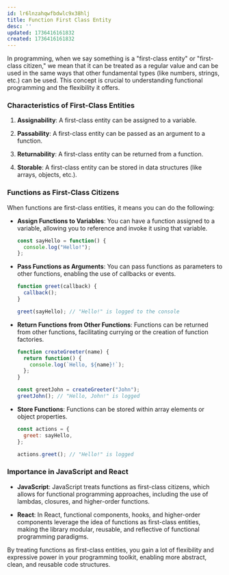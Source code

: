 ```yaml
---
id: lr6lnzahqwfbdwlc9x38hlj
title: Function First Class Entity
desc: ''
updated: 1736416161832
created: 1736416161832
---
```



In programming, when we say something is a "first-class entity" or "first-class citizen," we mean that it can be treated as a regular value and can be used in the same ways that other fundamental types (like numbers, strings, etc.) can be used. This concept is crucial to understanding functional programming and the flexibility it offers.

### Characteristics of First-Class Entities

1. **Assignability**: A first-class entity can be assigned to a variable.

2. **Passability**: A first-class entity can be passed as an argument to a function.

3. **Returnability**: A first-class entity can be returned from a function.

4. **Storable**: A first-class entity can be stored in data structures (like arrays, objects, etc.).

### Functions as First-Class Citizens

When functions are first-class entities, it means you can do the following:

- **Assign Functions to Variables**: You can have a function assigned to a variable, allowing you to reference and invoke it using that variable.
  
  ```javascript
  const sayHello = function() {
    console.log("Hello!");
  };
  ```

- **Pass Functions as Arguments**: You can pass functions as parameters to other functions, enabling the use of callbacks or events.

  ```javascript
  function greet(callback) {
    callback();
  }

  greet(sayHello); // "Hello!" is logged to the console
  ```

- **Return Functions from Other Functions**: Functions can be returned from other functions, facilitating currying or the creation of function factories.

  ```javascript
  function createGreeter(name) {
    return function() {
      console.log(`Hello, ${name}!`);
    };
  }

  const greetJohn = createGreeter("John");
  greetJohn(); // "Hello, John!" is logged
  ```

- **Store Functions**: Functions can be stored within array elements or object properties.

  ```javascript
  const actions = {
    greet: sayHello,
  };

  actions.greet(); // "Hello!" is logged
  ```

### Importance in JavaScript and React

- **JavaScript**: JavaScript treats functions as first-class citizens, which allows for functional programming approaches, including the use of lambdas, closures, and higher-order functions.

- **React**: In React, functional components, hooks, and higher-order components leverage the idea of functions as first-class entities, making the library modular, reusable, and reflective of functional programming paradigms.

By treating functions as first-class entities, you gain a lot of flexibility and expressive power in your programming toolkit, enabling more abstract, clean, and reusable code structures.
